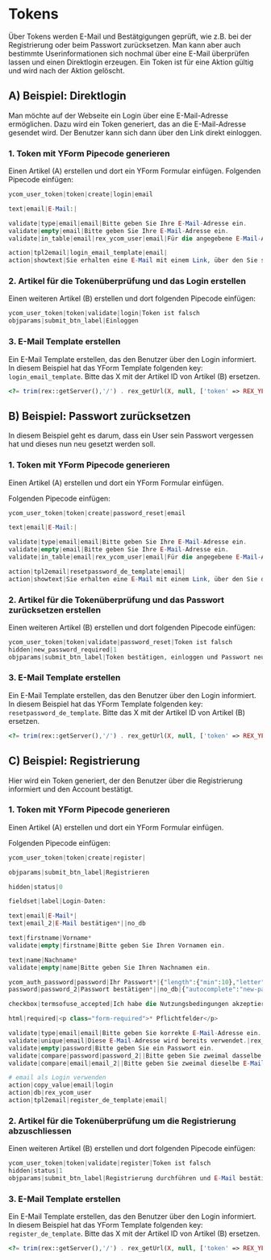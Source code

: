 # Tokens

Über Tokens werden E-Mail und Bestätgigungen geprüft, wie z.B. bei der Registrierung oder beim Passwort zurücksetzen. Man kann aber auch bestimmte Userinformationen sich nochmal über eine E-Mail überprüfen lassen und einen Direktlogin erzeugen. Ein Token ist für eine Aktion gültig und wird nach der Aktion gelöscht. 

## A) Beispiel: Direktlogin

Man möchte auf der Webseite ein Login über eine E-Mail-Adresse ermöglichen. Dazu wird ein Token generiert, das an die E-Mail-Adresse gesendet wird. Der Benutzer kann sich dann über den Link direkt einloggen.

### 1. Token mit YForm Pipecode generieren

Einen Artikel (A) erstellen und dort ein YForm Formular einfügen.
Folgenden Pipecode einfügen:

```php
ycom_user_token|token|create|login|email

text|email|E-Mail:|

validate|type|email|email|Bitte geben Sie Ihre E-Mail-Adresse ein.
validate|empty|email|Bitte geben Sie Ihre E-Mail-Adresse ein.
validate|in_table|email|rex_ycom_user|email|Für die angegebene E-Mail-Adresse existiert kein Nutzer.|

action|tpl2email|login_email_template|email|
action|showtext|Sie erhalten eine E-Mail mit einem Link, über den Sie sich einloggen können|<p>|</p>|1

```

### 2. Artikel für die Tokenüberprüfung und das Login erstellen

Einen weiteren Artikel (B) erstellen und dort folgenden Pipecode einfügen:

```php
ycom_user_token|token|validate|login|Token ist falsch
objparams|submit_btn_label|Einloggen

```

### 3. E-Mail Template erstellen

Ein E-Mail Template erstellen, das den Benutzer über den Login informiert. 
In diesem Beispiel hat das YForm Template folgenden key: `login_email_template`.
Bitte das X mit der Artikel ID von Artikel (B) ersetzen.

```php
<?= trim(rex::getServer(),'/') . rex_getUrl(X, null, ['token' => REX_YFORM_DATA[field=token]]); ?>

``` 

## B) Beispiel: Passwort zurücksetzen

In diesem Beispiel geht es darum, dass ein User sein Passwort vergessen hat und dieses nun neu gesetzt werden soll. 

### 1. Token mit YForm Pipecode generieren

Einen Artikel (A) erstellen und dort ein YForm Formular einfügen.

Folgenden Pipecode einfügen:

```php
ycom_user_token|token|create|password_reset|email

text|email|E-Mail:|

validate|type|email|email|Bitte geben Sie Ihre E-Mail-Adresse ein.
validate|empty|email|Bitte geben Sie Ihre E-Mail-Adresse ein.
validate|in_table|email|rex_ycom_user|email|Für die angegebene E-Mail-Adresse existiert kein Nutzer.|

action|tpl2email|resetpassword_de_template|email|
action|showtext|Sie erhalten eine E-Mail mit einem Link, über den Sie das Passwort zurücksetzen können.|<p>|</p>|1
```
### 2. Artikel für die Tokenüberprüfung und das Passwort zurücksetzen erstellen

Einen weiteren Artikel (B) erstellen und dort folgenden Pipecode einfügen:

```php
ycom_user_token|token|validate|password_reset|Token ist falsch
hidden|new_password_required|1
objparams|submit_btn_label|Token bestätigen, einloggen und Passwort neu setzen
```

### 3. E-Mail Template erstellen

Ein E-Mail Template erstellen, das den Benutzer über den Login informiert.
In diesem Beispiel hat das YForm Template folgenden key: `resetpassword_de_template`.
Bitte das X mit der Artikel ID von Artikel (B) ersetzen.

```php
<?= trim(rex::getServer(),'/') . rex_getUrl(X, null, ['token' => REX_YFORM_DATA[field=token]]); ?>
``` 

## C) Beispiel: Registrierung

Hier wird ein Token generiert, der den Benutzer über die Registrierung informiert und den Account bestätigt.

### 1. Token mit YForm Pipecode generieren

Einen Artikel (A) erstellen und dort ein YForm Formular einfügen.

Folgenden Pipecode einfügen:

```php
ycom_user_token|token|create|register|

objparams|submit_btn_label|Registrieren

hidden|status|0

fieldset|label|Login-Daten:

text|email|E-Mail*|
text|email_2|E-Mail bestätigen*||no_db

text|firstname|Vorname*
validate|empty|firstname|Bitte geben Sie Ihren Vornamen ein.

text|name|Nachname*
validate|empty|name|Bitte geben Sie Ihren Nachnamen ein.

ycom_auth_password|password|Ihr Passwort*|{"length":{"min":10},"letter":{"min":1},"lowercase":{"min":0},"uppercase":{"min":0},"digit":{"min":1},"symbol":{"min":0}}|Das Passwort muss mindestens 10 Zeichen lang sein und eine Ziffer enthalten.
password|password_2|Passwort bestätigen*||no_db|{"autocomplete":"new-password"}

checkbox|termsofuse_accepted|Ich habe die Nutzungsbedingungen akzeptiert.|0|0|

html|required|<p class="form-required">* Pflichtfelder</p>

validate|type|email|email|Bitte geben Sie korrekte E-Mail-Adresse ein.
validate|unique|email|Diese E-Mail-Adresse wird bereits verwendet.|rex_ycom_user
validate|empty|password|Bitte geben Sie ein Passwort ein.
validate|compare|password|password_2||Bitte geben Sie zweimal dasselbe Passwort ein.
validate|compare|email|email_2||Bitte geben Sie zweimal dieselbe E-Mail-Adresse ein.

# email als Login verwenden
action|copy_value|email|login
action|db|rex_ycom_user
action|tpl2email|register_de_template|email|
```

### 2. Artikel für die Tokenüberprüfung um die Registrierung abzuschliessen

Einen weiteren Artikel (B) erstellen und dort folgenden Pipecode einfügen:

```php
ycom_user_token|token|validate|register|Token ist falsch
hidden|status|1
objparams|submit_btn_label|Registrierung durchführen und E-Mail bestätigen
```

### 3. E-Mail Template erstellen

Ein E-Mail Template erstellen, das den Benutzer über den Login informiert.
In diesem Beispiel hat das YForm Template folgenden key: `register_de_template`.
Bitte das X mit der Artikel ID von Artikel (B) ersetzen.

```php
<?= trim(rex::getServer(),'/') . rex_getUrl(X, null, ['token' => REX_YFORM_DATA[field=token]]); ?>
``` 
